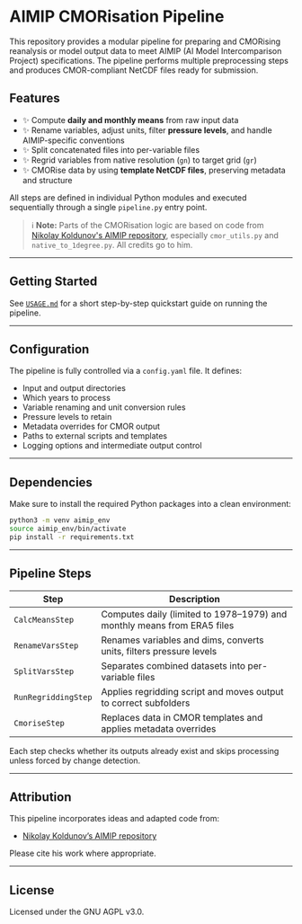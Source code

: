 # AIMIP CMORisation Pipeline

This repository provides a modular pipeline for preparing and CMORising reanalysis or model output data to meet AIMIP (AI Model Intercomparison Project) specifications. The pipeline performs multiple preprocessing steps and produces CMOR-compliant NetCDF files ready for submission.

## Features

- ✨ Compute **daily and monthly means** from raw input data
- ✨ Rename variables, adjust units, filter **pressure levels**, and handle AIMIP-specific conventions
- ✨ Split concatenated files into per-variable files
- ✨ Regrid variables from native resolution (`gn`) to target grid (`gr`)
- ✨ CMORise data by using **template NetCDF files**, preserving metadata and structure

All steps are defined in individual Python modules and executed sequentially through a single `pipeline.py` entry point.

> ℹ️ **Note:** Parts of the CMORisation logic are based on code from [Nikolay Koldunov's AIMIP repository](https://github.com/koldunovn/aimip/tree/main), especially `cmor_utils.py` and `native_to_1degree.py`. All credits go to him.

---

## Getting Started

See [`USAGE.md`](docs/USAGE.md) for a short step-by-step quickstart guide on running the pipeline.

---

## Configuration

The pipeline is fully controlled via a `config.yaml` file. It defines:

- Input and output directories  
- Which years to process
- Variable renaming and unit conversion rules  
- Pressure levels to retain  
- Metadata overrides for CMOR output  
- Paths to external scripts and templates  
- Logging options and intermediate output control  

---

## Dependencies

Make sure to install the required Python packages into a clean environment:

```bash
python3 -m venv aimip_env
source aimip_env/bin/activate
pip install -r requirements.txt
```

---

## Pipeline Steps

| Step                | Description                                                             |
| ------------------- | ----------------------------------------------------------------------- |
| `CalcMeansStep`     | Computes daily (limited to 1978–1979) and monthly means from ERA5 files |
| `RenameVarsStep`    | Renames variables and dims, converts units, filters pressure levels     |
| `SplitVarsStep`     | Separates combined datasets into per-variable files                     |
| `RunRegriddingStep` | Applies regridding script and moves output to correct subfolders        |
| `CmoriseStep`       | Replaces data in CMOR templates and applies metadata overrides          |

Each step checks whether its outputs already exist and skips processing unless forced by change detection.

---

## Attribution

This pipeline incorporates ideas and adapted code from:

* [Nikolay Koldunov’s AIMIP repository](https://github.com/koldunovn/aimip/tree/main)

Please cite his work where appropriate.

---

## License

Licensed under the GNU AGPL v3.0.
